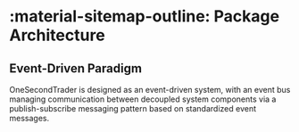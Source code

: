 # :material-sitemap-outline: Package **Architecture**

## Event-Driven Paradigm 

OneSecondTrader is designed as an event-driven system, with an event bus managing
 communication between decoupled system components via a publish-subscribe messaging
 pattern based on standardized event messages.
